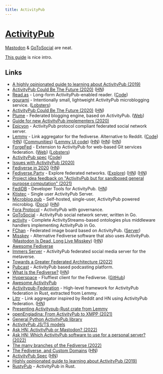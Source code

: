 ```yaml
---
title: ActivityPub
---
```


# [ActivityPub](https://en.wikipedia.org/wiki/ActivityPub)

[Mastodon](../social-networks/mastodon.md) & [GoToSocial](https://github.com/superseriousbusiness/gotosocial) are neat.

[This guide](https://tinysubversions.com/notes/reading-activitypub/) is nice intro.

## Links

- [A highly opinionated guide to learning about ActivityPub (2019)](https://tinysubversions.com/notes/reading-activitypub/)
- [ActivityPub Could Be The Future (2020)](https://www.kyefox.com/2020/04/09/activitypub-could-be-the-future/) ([HN](https://news.ycombinator.com/item?id=22864029))
- [Read.as](https://read.as/) - Long-form ActivityPub-enabled reader. ([Code](https://github.com/writeas/Read.as))
- [gourami](https://github.com/alexwennerberg/gourami) - Intentionally small, lightweight ActivityPub microblogging service. ([Lobsters](https://lobste.rs/s/n8fcyi/gourami_intentionally_small))
- [ActivityPub Could Be The Future (2020)](https://kyefox.com/2020/04/09/activitypub-could-be-the-future/) ([HN](https://news.ycombinator.com/item?id=23852036))
- [Plume](https://github.com/Plume-org/Plume) - Federated blogging engine, based on ActivityPub. ([Web](https://joinplu.me/))
- [Guide for new ActivityPub implementers (2020)](https://socialhub.activitypub.rocks/t/guide-for-new-activitypub-implementers/479)
- [Epicyon](https://epicyon.net/) - ActivityPub protocol compliant federated social network server.
- [Lemmy](https://join-lemmy.org/) - Link aggregator for the fediverse. Alternative to Reddit. ([Code](https://github.com/LemmyNet/lemmy)) ([HN](https://news.ycombinator.com/item?id=23664067)) ([Communities](https://dev.lemmy.ml/communities)) ([Lemmy UI code](https://github.com/LemmyNet/lemmy-ui)) ([HN](https://news.ycombinator.com/item?id=28453165)) ([HN](https://news.ycombinator.com/item?id=29266003)) ([HN](https://news.ycombinator.com/item?id=31712332))
- [ForgeFed](https://github.com/forgefed/forgefed) - Extension to ActivityPub for web-based Git services federation. ([Web](https://forgefed.org/)) ([Lobsters](https://lobste.rs/s/2dpmxy/forgefed_federation_protocol_for))
- [ActivityPub spec](https://w3c.github.io/activitypub/) ([Code](https://github.com/w3c/activitypub))
- [Issues with ActivityPub (2020)](https://lobste.rs/s/ig0vsd/ask_does_lobster_have_any_plan_join#c_p6gfj9)
- [Fediverse in 2020](https://fediverse.party/en/post/fediverse-in-2020) ([HN](https://news.ycombinator.com/item?id=25849533))
- [Fediverse.Party](https://fediverse.party/) - Explore federated networks. ([Explore](https://fediverse.party/en/miscellaneous)) ([HN](https://news.ycombinator.com/item?id=27009468)) ([HN](https://news.ycombinator.com/item?id=31247145))
- [Project idea feedback on "ActivityPub but for sandboxed general purpose computation" (2021)](https://lobste.rs/s/ojnuyg/project_idea_feedback_on_activitypub_for)
- [FediDB](https://fedidb.org/) - Developer Tools for ActivityPub. ([HN](https://news.ycombinator.com/item?id=26539292))
- [Ktistec](https://github.com/toddsundsted/ktistec) - Single user ActivityPub Server.
- [Microblog.pub](https://github.com/tsileo/microblog.pub) - Self-hosted, single-user, ActivityPub powered microblog. ([Docs](https://docs.microblog.pub/)) ([HN](https://news.ycombinator.com/item?id=33145095))
- [Fora Protocol](https://github.com/foranetworks/protocol) - ActivityPub with governance.
- [GoToSocial](https://github.com/superseriousbusiness/gotosocial) - ActivityPub social network server, written in Go.
- [activity](https://github.com/go-fed/activity) - Complete ActivityStreams-based ontologies plus middleware handlers implementing ActivityPub in Go.
- [FChan](https://fchan.xyz/) - Federated image board based on ActivityPub. ([Server](https://github.com/FChannel0/FChannel-Server))
- [Misskey](https://github.com/misskey-dev/misskey) - Alternative Fediverse software that also uses ActivityPub. ([Mastodon Is Dead, Long Live Misskey](https://www.paritybit.ca/blog/mastodon-is-dead-long-live-misskey)) ([HN](https://news.ycombinator.com/item?id=28994074))
- [Awesome Fediverse](https://github.com/emilebosch/awesome-fediverse)
- [Immers Server](https://github.com/immers-space/immers) - ActivityPub federated social media server for the metaverse.
- [Towards a Greater Federated Architecture (2022)](https://deadsuperhero.com/new-fediverse-architecture/)
- [Pubcast](https://github.com/pubcast/pubcast) - ActivityPub based podcasting platform.
- [What Is the Fediverse?](https://framatube.org/w/4294a720-f263-4ea4-9392-cf9cea4d5277) ([HN](https://news.ycombinator.com/item?id=31192737))
- [Hyperspace](https://hyperspace.marquiskurt.net/) - Fluffiest client for the Fediverse. ([GitHub](https://github.com/hyperspacedev))
- [Awesome ActivityPub](https://github.com/BasixKOR/awesome-activitypub)
- [Activitypub-Federation](https://github.com/LemmyNet/activitypub-federation-rust) - High-level framework for ActivityPub federation in Rust, extracted from Lemmy.
- [Littr](https://littr.me/) - Link aggregator inspired by Reddit and HN using ActivityPub federation. ([HN](https://news.ycombinator.com/item?id=31785966))
- [Presenting Activitypub-Rust crate from Lemmy](https://lemmy.ml/post/341718)
- [openEngiadina: From ActivityPub to XMPP (2021)](https://inqlab.net/2021-11-12-openengiadina-from-activitypub-to-xmpp.html)
- [General Python ActivityPub library](https://github.com/dsblank/activitypub)
- [ActivityPub JS/TS models](https://github.com/activitypub-js/activitypub-models)
- [Ask HN: ActivityPub or Mastodon? (2022)](https://news.ycombinator.com/item?id=33491684)
- [Ask HN: Which ActivityPub software to use for a personal server? (2022)](https://news.ycombinator.com/item?id=33482516)
- [The many branches of the Fediverse (2022)](https://axbom.com/fediverse/)
- [The Fediverse, and Custom Domains](https://aeracode.org/2022/11/01/fediverse-custom-domains/) ([HN](https://news.ycombinator.com/item?id=33503511))
- [ActivityPub Spec](https://www.w3.org/TR/activitypub/) ([HN](https://news.ycombinator.com/item?id=33513421))
- [Highly opinionated guide to learning about ActivityPub (2019)](https://tinysubversions.com/notes/reading-activitypub/)
- [RustyPub](https://github.com/hachyserve/rustypub) - ActivityPub in Rust.
